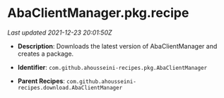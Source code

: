 # AbaClientManager.pkg.recipe

_Last updated 2021-12-23 20:01:50Z_

- **Description**: Downloads the latest version of AbaClientManager and creates a package.

- **Identifier**: `com.github.ahousseini-recipes.pkg.AbaClientManager`

- **Parent Recipes**: `com.github.ahousseini-recipes.download.AbaClientManager`
